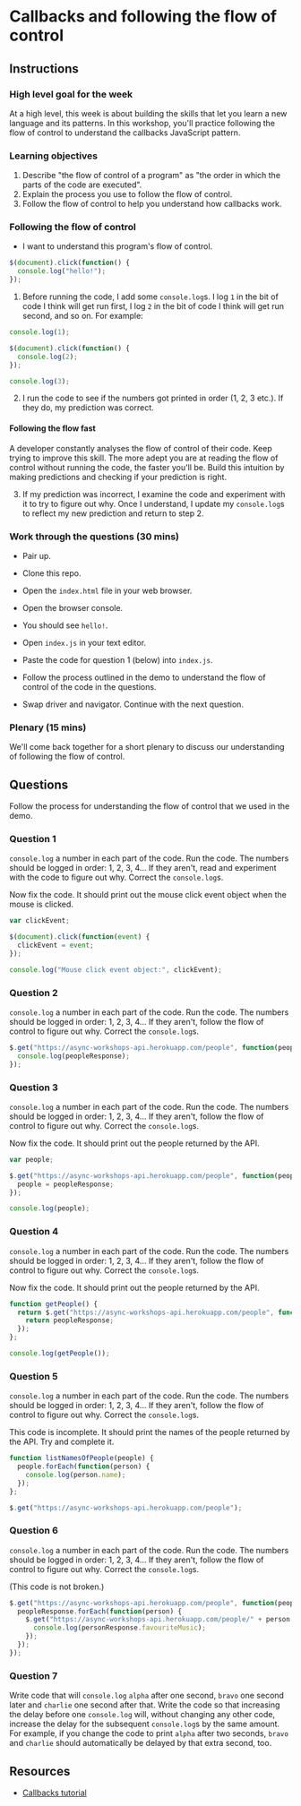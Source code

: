 # Callbacks and following the flow of control

## Instructions

### High level goal for the week

At a high level, this week is about building the skills that let you learn a new language and its patterns.  In this workshop, you'll practice following the flow of control to understand the callbacks JavaScript pattern.

### Learning objectives

1. Describe "the flow of control of a program" as "the order in which the parts of the code are executed".
2. Explain the process you use to follow the flow of control.
3. Follow the flow of control to help you understand how callbacks work.

### Following the flow of control

* I want to understand this program's flow of control.

```js
$(document).click(function() {
  console.log("hello!");
});
```

1. Before running the code, I add some `console.log`s.  I log `1` in the bit of code I think will get run first, I log `2` in the bit of code I think will get run second, and so on. For example:

```js
console.log(1);

$(document).click(function() {
  console.log(2);
});

console.log(3);
```

2. I run the code to see if the numbers got printed in order (1, 2, 3 etc.).  If they do, my prediction was correct.
#### Following the flow fast

A developer constantly analyses the flow of control of their code.  Keep trying to improve this skill.  The more adept you are at reading the flow of control without running the code, the faster you'll be.  Build this intuition by making predictions and checking if your prediction is right.


3. If my prediction was incorrect, I examine the code and experiment with it to try to figure out why.  Once I understand, I update my `console.log`s to reflect my new prediction and return to step 2.

### Work through the questions (30 mins)

* Pair up.

* Clone this repo.

* Open the `index.html` file in your web browser.

* Open the browser console.

* You should see `hello!`.

* Open `index.js` in your text editor.

* Paste the code for question 1 (below) into `index.js`.

* Follow the process outlined in the demo to understand the flow of control of the code in the questions.

* Swap driver and navigator.  Continue with the next question.

### Plenary (15 mins)

We'll come back together for a short plenary to discuss our understanding of following the flow of control.

## Questions

Follow the process for understanding the flow of control that we used in the demo.

### Question 1

`console.log` a number in each part of the code.  Run the code.  The numbers should be logged in order: 1, 2, 3, 4... If they aren't, read and experiment with the code to figure out why.  Correct the `console.log`s.

Now fix the code.  It should print out the mouse click event object when the mouse is clicked.

```js
var clickEvent;

$(document).click(function(event) {
  clickEvent = event;
});

console.log("Mouse click event object:", clickEvent);
```

### Question 2

`console.log` a number in each part of the code.  Run the code.  The numbers should be logged in order: 1, 2, 3, 4... If they aren't, follow the flow of control to figure out why.  Correct the `console.log`s.

```js
$.get("https://async-workshops-api.herokuapp.com/people", function(peopleResponse) {
  console.log(peopleResponse);
});
```

### Question 3

`console.log` a number in each part of the code.  Run the code.  The numbers should be logged in order: 1, 2, 3, 4... If they aren't, follow the flow of control to figure out why.  Correct the `console.log`s.

Now fix the code.  It should print out the people returned by the API.

```js
var people;

$.get("https://async-workshops-api.herokuapp.com/people", function(peopleResponse) {
  people = peopleResponse;
});

console.log(people);
```

### Question 4

`console.log` a number in each part of the code.  Run the code.  The numbers should be logged in order: 1, 2, 3, 4... If they aren't, follow the flow of control to figure out why.  Correct the `console.log`s.

Now fix the code.  It should print out the people returned by the API.

```js
function getPeople() {
  return $.get("https://async-workshops-api.herokuapp.com/people", function(peopleResponse) {
    return peopleResponse;
  });
};

console.log(getPeople());
```

### Question 5

`console.log` a number in each part of the code.  Run the code.  The numbers should be logged in order: 1, 2, 3, 4... If they aren't, follow the flow of control to figure out why.  Correct the `console.log`s.

This code is incomplete.  It should print the names of the people returned by the API.  Try and complete it.

```js
function listNamesOfPeople(people) {
  people.forEach(function(person) {
    console.log(person.name);
  });
};

$.get("https://async-workshops-api.herokuapp.com/people");
```

### Question 6

`console.log` a number in each part of the code.  Run the code.  The numbers should be logged in order: 1, 2, 3, 4... If they aren't, follow the flow of control to figure out why.  Correct the `console.log`s.

(This code is not broken.)

```js
$.get("https://async-workshops-api.herokuapp.com/people", function(peopleResponse) {
  peopleResponse.forEach(function(person) {
    $.get("https://async-workshops-api.herokuapp.com/people/" + person.id, function(personResponse) {
      console.log(personResponse.favouriteMusic);
    });
  });
});
```

### Question 7

Write code that will `console.log` `alpha` after one second, `bravo` one second later and `charlie` one second after that.  Write the code so that increasing the delay before one `console.log` will, without changing any other code, increase the delay for the subsequent `console.log`s by the same amount. For example, if you change the code to print `alpha` after two seconds, `bravo` and `charlie` should automatically be delayed by that extra second, too.

## Resources

* [Callbacks tutorial](http://javascriptissexy.com/understand-javascript-callback-functions-and-use-them/)
